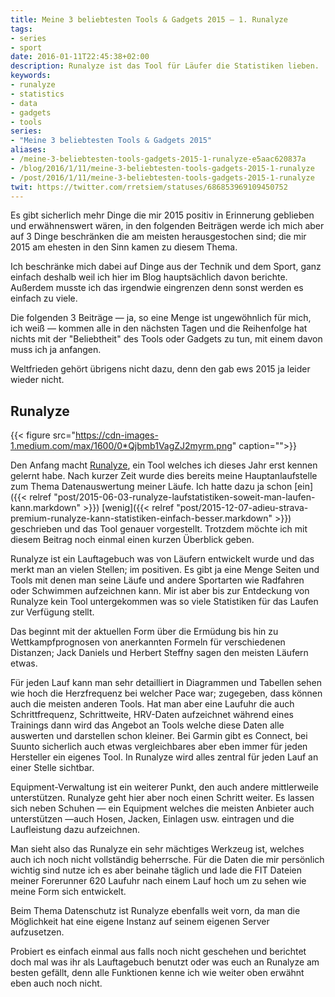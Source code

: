 ```yaml
---
title: Meine 3 beliebtesten Tools & Gadgets 2015 — 1. Runalyze
tags:
- series
- sport
date: 2016-01-11T22:45:38+02:00
description: Runalyze ist das Tool für Läufer die Statistiken lieben.
keywords:
- runalyze
- statistics
- data
- gadgets
- tools
series:
- "Meine 3 beliebtesten Tools & Gadgets 2015"
aliases:
- /meine-3-beliebtesten-tools-gadgets-2015-1-runalyze-e5aac620837a
- /blog/2016/1/11/meine-3-beliebtesten-tools-gadgets-2015-1-runalyze
- /post/2016/1/11/meine-3-beliebtesten-tools-gadgets-2015-1-runalyze
twit: https://twitter.com/rretsiem/statuses/686853969109450752
---
```


Es gibt sicherlich mehr Dinge die mir 2015 positiv in Erinnerung geblieben und erwähnenswert wären, in den folgenden Beiträgen werde ich mich aber auf 3 Dinge beschränken die am meisten herausgestochen sind; die mir 2015 am ehesten in den Sinn kamen zu diesem Thema.

Ich beschränke mich dabei auf Dinge aus der Technik und dem Sport, ganz einfach deshalb weil ich hier im Blog hauptsächlich davon berichte. Außerdem musste ich das irgendwie eingrenzen denn sonst werden es einfach zu viele.

Die folgenden 3 Beiträge — ja, so eine Menge ist ungewöhnlich für mich, ich weiß — kommen alle in den nächsten Tagen und die Reihenfolge hat nichts mit der "Beliebtheit" des Tools oder Gadgets zu tun, mit einem davon muss ich ja anfangen.

Weltfrieden gehört übrigens nicht dazu, denn den gab ews 2015 ja leider wieder nicht.

## Runalyze

{{< figure src="https://cdn-images-1.medium.com/max/1600/0*Qjbmb1VagZJ2myrm.png" caption="">}}

Den Anfang macht [Runalyze](https://runalyze.com/), ein Tool welches ich dieses Jahr erst kennen gelernt habe. Nach kurzer Zeit wurde dies bereits meine Hauptanlaufstelle zum Thema Datenauswertung meiner Läufe. Ich hatte dazu ja schon [ein]({{< relref "post/2015-06-03-runalyze-laufstatistiken-soweit-man-laufen-kann.markdown" >}}) [wenig]({{< relref "post/2015-12-07-adieu-strava-premium-runalyze-kann-statistiken-einfach-besser.markdown" >}}) geschrieben und das Tool genauer vorgestellt. Trotzdem möchte ich mit diesem Beitrag noch einmal einen kurzen Überblick geben.

Runalyze ist ein Lauftagebuch was von Läufern entwickelt wurde und das merkt man an vielen Stellen; im positiven. Es gibt ja eine Menge Seiten und Tools mit denen man seine Läufe und andere Sportarten wie Radfahren oder Schwimmen aufzeichnen kann. Mir ist aber bis zur Entdeckung von Runalyze kein Tool untergekommen was so viele Statistiken für das Laufen zur Verfügung stellt.

Das beginnt mit der aktuellen Form über die Ermüdung bis hin zu Wettkampfprognosen von anerkannten Formeln für verschiedenen Distanzen; Jack Daniels und Herbert Steffny sagen den meisten Läufern etwas.

Für jeden Lauf kann man sehr detailliert in Diagrammen und Tabellen sehen wie hoch die Herzfrequenz bei welcher Pace war; zugegeben, dass können auch die meisten anderen Tools. Hat man aber eine Laufuhr die auch Schrittfrequenz, Schrittweite, HRV-Daten aufzeichnet während eines Trainings dann wird das Angebot an Tools welche diese Daten alle auswerten und darstellen schon kleiner. Bei Garmin gibt es Connect, bei Suunto sicherlich auch etwas vergleichbares aber eben immer für jeden Hersteller ein eigenes Tool. In Runalyze wird alles zentral für jeden Lauf an einer Stelle sichtbar.

Equipment-Verwaltung ist ein weiterer Punkt, den auch andere mittlerweile unterstützen. Runalyze geht hier aber noch einen Schritt weiter. Es lassen sich neben Schuhen — ein Equipment welches die meisten Anbieter auch unterstützen —auch Hosen, Jacken, Einlagen usw. eintragen und die Laufleistung dazu aufzeichnen.

Man sieht also das Runalyze ein sehr mächtiges Werkzeug ist, welches auch ich noch nicht vollständig beherrsche. Für die Daten die mir persönlich wichtig sind nutze ich es aber beinahe täglich und lade die FIT Dateien meiner Forerunner 620 Laufuhr nach einem Lauf hoch um zu sehen wie meine Form sich entwickelt.

Beim Thema Datenschutz ist Runalyze ebenfalls weit vorn, da man die Möglichkeit hat eine eigene Instanz auf seinem eigenen Server aufzusetzen.

Probiert es einfach einmal aus falls noch nicht geschehen und berichtet doch mal was ihr als Lauftagebuch benutzt oder was euch an Runalyze am besten gefällt, denn alle Funktionen kenne ich wie weiter oben erwähnt eben auch noch nicht.
